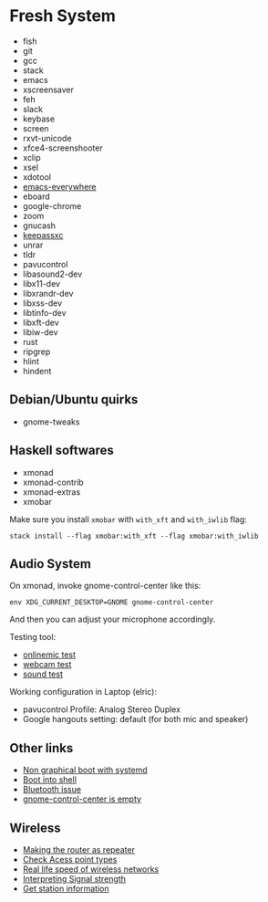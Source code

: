 # Fresh System

* fish
* git
* gcc
* stack
* emacs
* xscreensaver
* feh
* slack
* keybase
* screen
* rxvt-unicode
* xfce4-screenshooter
* xclip
* xsel
* xdotool
* [emacs-everywhere](https://github.com/psibi/emacs-everywhere)
* eboard
* google-chrome
* zoom
* gnucash
* [keepassxc](https://github.com/keepassxreboot/keepassxc)
* unrar
* tldr
* pavucontrol
* libasound2-dev
* libx11-dev
* libxrandr-dev
* libxss-dev
* libtinfo-dev
* libxft-dev
* libiw-dev
* rust
* ripgrep
* hlint
* hindent

## Debian/Ubuntu quirks

* gnome-tweaks

## Haskell softwares

* xmonad
* xmonad-contrib
* xmonad-extras
* xmobar

Make sure you install `xmobar` with `with_xft` and `with_iwlib` flag:

``` shellsession
stack install --flag xmobar:with_xft --flag xmobar:with_iwlib
```

## Audio System

On xmonad, invoke gnome-control-center like this:

``` shellsession
env XDG_CURRENT_DESKTOP=GNOME gnome-control-center
```

And then you can adjust your microphone accordingly.

Testing tool:
* [onlinemic test](https://www.onlinemictest.com)
* [webcam test](https://www.onlinemictest.com/webcam-test/)
* [sound test](https://www.onlinemictest.com/sound-test/)

Working configuration in Laptop (elric):
* pavucontrol Profile: Analog Stereo Duplex
* Google hangouts setting: default (for both mic and speaker)

## Other links

* [Non graphical boot with systemd](https://unix.stackexchange.com/a/164028/29539)
* [Boot into shell](https://askubuntu.com/questions/148717/how-do-i-boot-into-the-console-and-then-launch-the-ubuntu-desktop-from-it?noredirect=1&lq=1)
* [Bluetooth issue](https://askubuntu.com/a/1009114)
* [gnome-control-center is empty](https://www.reddit.com/r/archlinux/comments/75zpfe/gnomecontrolcenter32611_is_empty/)

## Wireless

* [Making the router as repeater](http://electrodisc.com/dd-wrt/atheros/repeater.htm)
* [Check Acess point types](https://unix.stackexchange.com/a/62271/29539)
* [Real life speed of wireless networks](https://www.speedguide.net/faq/what-is-the-actual-real-life-speed-of-wireless-374)
* [Interpreting Signal strength](https://www.speedguide.net/faq/what-is-the-actual-real-life-speed-of-wireless-374)
* [Get station information](https://superuser.com/a/1146324/177053)

